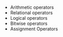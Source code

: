 
- Arithmetic operators
- Relational operators
- Logical operators
- Bitwise operators
- Assignment Operators
